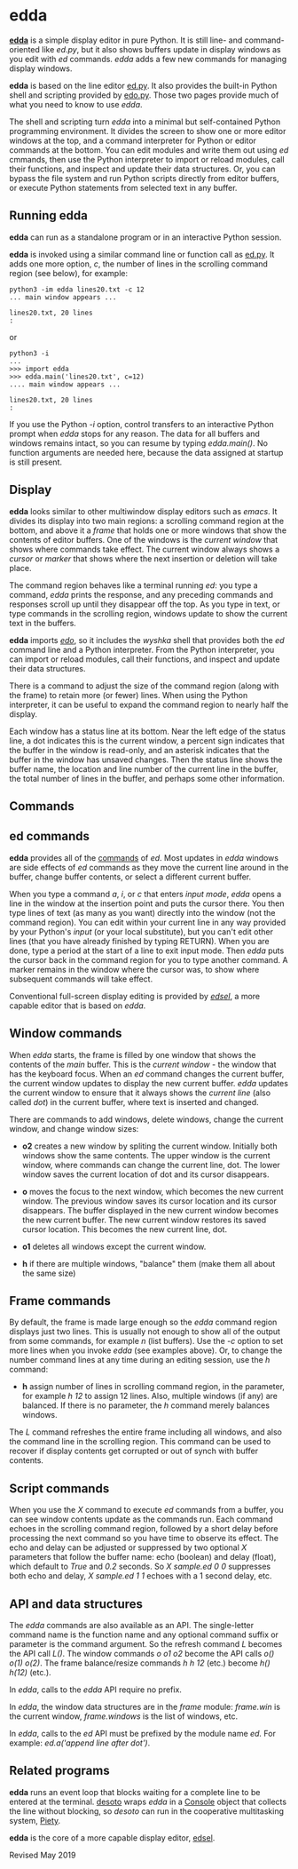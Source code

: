 
edda
=====

**[edda](edda.py)** is a simple display editor in pure Python.
It is still line- and command-oriented like *ed.py*,
but it also shows buffers update in display windows as
you edit with *ed* commands. *edda* adds a few new commands
for managing display windows.

**edda** is  based on the line editor [ed.py](ed.md).
It also provides the built-in Python shell and scripting provided
by [edo.py](../editors/edo.md).  Those two pages
provide much of what you need to know to use *edda*.

The shell and scripting turn *edda* into a minimal but self-contained
Python programming environment.  It divides the screen
to show one or more editor windows at the top, and a
command interpreter for Python or editor commands at the
bottom.  You can edit modules and
write them out using *ed* cmmands, then use the
Python interpreter to import or reload modules, call their functions,
and inspect and update their data structures.
Or, you can bypass the file system and run
Python scripts directly from editor buffers, or execute Python
statements from selected text in any buffer.

## Running edda ##

**edda** can run as a standalone program or in an interactive Python session.

**edda** is invoked using a similar command line or function call as
[ed.py](ed.md).  It adds one more option, *c*, the number of lines in
the scrolling command region (see below), for example:

    python3 -im edda lines20.txt -c 12
    ... main window appears ...

    lines20.txt, 20 lines
    :

or

    python3 -i
    ...
    >>> import edda
    >>> edda.main('lines20.txt', c=12)
    .... main window appears ...

    lines20.txt, 20 lines
    :

If you use the Python *-i* option, control transfers to an interactive
Python prompt when *edda* stops for any reason.  The data for all buffers and
windows remains intact, so you can resume by typing *edda.main()*.
No function arguments
are needed here, because the data assigned at startup is still present.

## Display ##

**edda** looks similar to other multiwindow display editors such as
*emacs*.  It divides its display into two main regions: a scrolling
command region at the bottom, and above it a *frame* that holds one
or more windows that show the contents of editor buffers.
One of the windows is the *current window* that shows where commands
take effect.  The current window always shows a *cursor* or *marker* that
shows where the next insertion or deletion will take place.

The command region behaves like a terminal running *ed*: you type a
command, *edda* prints the response, and any preceding commands and
responses scroll up until they disappear off the top.
As you type in text, or type commands in the scrolling region, windows
update to show the current text in the buffers.

**edda** imports *[edo](edo.md)*, so it includes the *wyshka* shell
that provides both the *ed* command line and a Python interpreter.
From the Python interpreter, you can
import or reload modules, call their functions,
and inspect and update their data structures.

There is a command to adjust the size of the command region (along with the
frame) to retain more (or fewer) lines.  When using the Python
interpreter, it can be useful to expand the command region to
nearly half the display.

Each window has a status line at its bottom.  Near the left edge of
the status line, a dot indicates this is the current window, a percent sign
indicates that the buffer in the window is read-only, and an asterisk
indicates that the buffer in the window has unsaved changes.   Then the
status line shows the buffer name, the location and line
number of the current line in the buffer, the total number of
lines in the buffer, and perhaps some other information.

## Commands ##

## ed commands ##

**edda** provides all of the [commands](ed.txt) of *ed*.  Most
updates in *edda* windows are side effects of *ed* commands as they
move the current line around in the buffer, change buffer contents, or
select a different current buffer.

When you type a command *a*, *i*, or *c* that enters *input mode*,
*edda* opens a line in the window at the insertion point and puts the
cursor there.  You then type lines of text (as many as you want)
directly into the window (not the command region).  You can edit
within your current line in any way provided by your Python's
*input* (or your local substitute), but you can't edit other lines
(that you have already finished by typing RETURN).  When you are done,
type a period at the start of a line to exit input mode.  Then *edda*
puts the cursor back in the command region for you to type another
command.  A marker remains in the window where the cursor was, to show
where subsequent commands will take effect.

Conventional full-screen display editing is provided by *[edsel](edsel.md)*,
a more capable editor that is based on *edda*.

## Window commands ##

When *edda* starts, the frame is filled by one window that shows the
contents of the *main* buffer.  This is the *current window* - the
window that has the keyboard focus.  When an *ed* command changes the
current buffer, the current window updates to display the new current
buffer.  *edda* updates the current window to ensure that it always
shows the *current line* (also called *dot*) in the current buffer,
where text is inserted and changed.

There are commands to add windows, delete windows, change the
current window, and change window sizes:

- **o2** creates a new window by spliting the current window.  Initially
   both windows show the same contents.  The upper window is the current
   window, where commands can change the current line, dot.  The lower
   window saves the current location of dot and its cursor disappears.

- **o** moves the focus to the next window, which becomes the new
    current window.  The previous window saves its cursor location and
    its cursor disappears.  The buffer displayed in the new current
    window becomes the new current buffer.  The new current window
    restores its saved cursor location.  This becomes the new current
    line, dot.

- **o1** deletes all windows except the current window.

- **h** if there are multiple windows, "balance" them (make them all
    about the same size)

## Frame commands ##

By default, the frame is made large enough so the *edda* command region 
displays just two lines.  This
is usually not enough to show all of the output from some commands,
for example *n* (list buffers).  Use the *-c* option to set more lines
when you invoke *edda* (see examples above).  Or, to change the
number command lines at any time during an editing session, use the *h*
command:

- **h** assign number of lines in scrolling command region, in the parameter,
  for example *h 12* to assign 12 lines.  Also, multiple windows (if any)
  are balanced.  If there is no parameter, the *h* command merely balances
  windows.

The *L* command refreshes the entire frame including all windows, and
also the command line in the scrolling region.  This command can be
used to recover if display contents get corrupted or out of synch with
buffer contents.

## Script commands ##

When you use the *X* command to execute *ed* commands from a buffer,
you can see window contents update as the commands run.  Each command
echoes in the scrolling command region, followed by a short delay before
processing the next command so
you have time to observe its effect.  The echo and delay can be adjusted or
suppressed by two optional *X* parameters that follow the buffer name:
echo (boolean) and delay (float), which default to *True* and *0.2*
seconds.  So *X sample.ed 0 0* suppresses both echo and delay,
*X sample.ed 1 1* echoes with a 1 second delay, etc.

## API and data structures ##

The *edda* commands are also available as an API.  The single-letter
command name is the function name and any optional command suffix or
parameter is the command argument.  So the refresh command *L*
becomes the API call *L()*.  The window commands *o* *o1* *o2*
become the API calls *o()* *o(1)* *o(2)*.  The frame balance/resize commands
*h* *h 12* (etc.) become *h()* *h(12)* (etc.).

In *edda*, calls to the *edda* API require no prefix.

In *edda*, the window data structures are in the *frame* module:
*frame.win* is the current window, *frame.windows* is the list
of windows, etc.

In *edda*, calls to the *ed* API must be prefixed by
the module name *ed.*  For example: *ed.a('append line after dot')*.

## Related programs ##

**edda** runs an event loop that blocks waiting for a complete line
to be entered at the terminal.
[desoto](desoto.py) wraps *edda* in a [Console](../console/README.md)
object that collects the line without blocking,
so *desoto* can run in the cooperative multitasking system,
[Piety](../piety/README.md).

**edda** is the core of a more capable display editor, [edsel](edsel.md).

Revised May 2019
